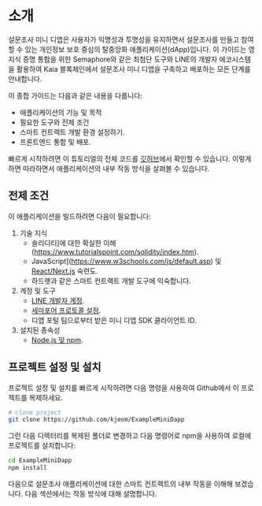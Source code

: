 # 소개

설문조사 미니 디앱은 사용자가 익명성과 투명성을 유지하면서 설문조사를 만들고 참여할 수 있는 개인정보 보호 중심의 탈중앙화 애플리케이션(dApp)입니다. 이 가이드는 영지식 증명 통합을 위한 Semaphore와 같은 최첨단 도구와 LINE의 개발자 에코시스템을 활용하여 Kaia 블록체인에서 설문조사 미니 디앱을 구축하고 배포하는 모든 단계를 안내합니다.

이 종합 가이드는 다음과 같은 내용을 다룹니다:

 - 애플리케이션의 기능 및 목적
 - 필요한 도구와 전제 조건
 - 스마트 컨트랙트 개발 환경 설정하기.
 - 프론트엔드 통합 및 배포.

빠르게 시작하려면 이 튜토리얼의 전체 코드를 [깃허브](https://github.com/kjeom/ExampleMiniDapp)에서 확인할 수 있습니다. 이렇게 하면 따라하면서 애플리케이션의 내부 작동 방식을 살펴볼 수 있습니다.

## 전제 조건 <a id="prerequisite"></a>

이 애플리케이션을 빌드하려면 다음이 필요합니다:

1. 기술 지식
    - 솔리디티]에 대한 확실한 이해(https://www.tutorialspoint.com/solidity/index.htm).
    - JavaScript](https://www.w3schools.com/js/default.asp) 및 [React/Next.js](https://www.w3schools.com/REACT/DEFAULT.ASP) 숙련도.
    - 하드햇과 같은 스마트 컨트랙트 개발 도구에 익숙합니다.
2. 계정 및 도구
    - [LINE 개발자 계정](https://developers.line.biz/en/).
    - [세마포어 프로토콜 설정](https://docs.semaphore.pse.dev/getting-started).
    - 디앱 포털 팀으로부터 받은 미니 디앱 SDK 클라이언트 ID.
3. 설치된 종속성
    - [Node.js 및 npm](https://docs.npmjs.com/downloading-and-installing-node-js-and-npm).

## 프로젝트 설정 및 설치 <a id="project-setup-installation"></a>

프로젝트 설정 및 설치를 빠르게 시작하려면 다음 명령을 사용하여 Github에서 이 프로젝트를 복제하세요.

```bash
# clone project
git clone https://github.com/kjeom/ExampleMiniDapp
```

그런 다음 디렉터리를 복제된 폴더로 변경하고 다음 명령어로 npm을 사용하여 로컬에 프로젝트를 설치합니다:

```bash
cd ExampleMiniDapp
npm install
```

다음으로 설문조사 애플리케이션에 대한 스마트 컨트랙트의 내부 작동을 이해해 보겠습니다. 다음 섹션에서는 작동 방식에 대해 설명합니다.


